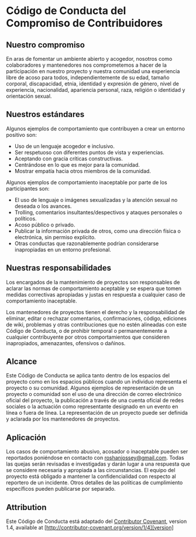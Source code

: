 # Código de Conducta del Compromiso de Contribuidores

## Nuestro compromiso

En aras de fomentar un ambiente abierto y acogedor, nosotros como colaboradores y mantenedores nos comprometemos a hacer de la participación en nuestro proyecto y nuestra comunidad una experiencia libre de acoso para todos, independientemente de su edad, tamaño corporal, discapacidad, etnia, identidad y expresión de género, nivel de experiencia, nacionalidad, apariencia personal, raza, religión o identidad y orientación sexual.

## Nuestros estándares

Algunos ejemplos de comportamiento que contribuyen a crear un entorno positivo son:

*   Uso de un lenguaje acogedor e inclusivo.
*   Ser respetuoso con diferentes puntos de vista y experiencias.
*   Aceptando con gracia críticas constructivas.
*   Centrándose en lo que es mejor para la comunidad.
*   Mostrar empatía hacia otros miembros de la comunidad.

Algunos ejemplos de comportamiento inaceptable por parte de los participantes son:

*   El uso de lenguaje o imágenes sexualizadas y la atención sexual no deseada o los avances.
*   Trolling, comentarios insultantes/despectivos y ataques personales o políticos.
*   Acoso público o privado.
*   Publicar la información privada de otros, como una dirección física o electrónica, sin permiso explícito.
*   Otras conductas que razonablemente podrían considerarse inapropiadas en un entorno profesional.

## Nuestras responsabilidades

Los encargados de la mantenimiento de proyectos son responsables de aclarar las normas de comportamiento aceptable y se espera que tomen medidas correctivas apropiadas y justas en respuesta a cualquier caso de comportamiento inaceptable.

Los mantenedores de proyectos tienen el derecho y la responsabilidad de eliminar, editar o rechazar comentarios, confirmaciones, código, ediciones de wiki, problemas y otras contribuciones que no estén alineadas con este Código de Conducta, o de prohibir temporal o permanentemente a cualquier contribuyente por otros comportamientos que consideren inapropiados, amenazantes, ofensivos o dañinos.

## Alcance

Este Código de Conducta se aplica tanto dentro de los espacios del proyecto como en los espacios públicos cuando un individuo representa el proyecto o su comunidad. Algunos ejemplos de representación de un proyecto o comunidad son el uso de una dirección de correo electrónico oficial del proyecto, la publicación a través de una cuenta oficial de redes sociales o la actuación como representante designado en un evento en línea o fuera de línea. La representación de un proyecto puede ser definida y aclarada por los mantenedores de proyectos.

## Aplicación

Los casos de comportamiento abusivo, acosador o inaceptable pueden ser reportados poniéndose en contacto con [roshanjossey@gmail.com](mailto:roshanjossey@gmail.com).
Todas las quejas serán revisadas e investigadas y darán lugar a una respuesta que se considere necesaria y apropiada a las circunstancias. El equipo del proyecto está obligado a mantener la confidencialidad con respecto al reportero de un incidente. Otros detalles de las políticas de cumplimiento específicos pueden publicarse por separado.

## Attribution

Este Código de Conducta está adaptado del [Contributor Covenant][homepage], version 1.4,
available at [http://contributor-covenant.org/version/1/4][version]

[homepage]: http://contributor-covenant.org
[version]: http://contributor-covenant.org/version/1/4/
